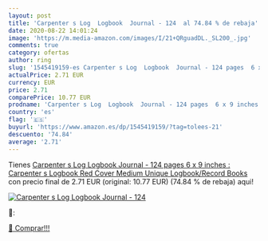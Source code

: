```yaml
---
layout: post
title: 'Carpenter s Log  Logbook  Journal - 124  al 74.84 % de rebaja'
date: 2020-08-22 14:01:24
image: 'https://m.media-amazon.com/images/I/21+QRguadDL._SL200_.jpg'
comments: true
category: ofertas
author: ring
slug: '1545419159-es Carpenter s Log  Logbook  Journal - 124 pages  6 x 9 inches : Carpenter s Logbook  Red Cover  Medium   Unique Logbook/Record Books '
actualPrice: 2.71 EUR
currency: EUR
price: 2.71
comparePrice: 10.77 EUR
prodname: 'Carpenter s Log  Logbook  Journal - 124 pages  6 x 9 inches : Carpenter s Logbook  Red Cover  Medium   Unique Logbook/Record Books '
country: 'es'
flag: '🇪🇸'
buyurl: 'https://www.amazon.es/dp/1545419159/?tag=tolees-21'
descuento: '74.84'
average: '2.71'
---
```


Tienes [Carpenter s Log  Logbook  Journal - 124 pages  6 x 9 inches : Carpenter s Logbook  Red Cover  Medium   Unique Logbook/Record Books ](https://www.amazon.es/dp/1545419159/?tag=tolees-21) con precio final de  2.71 EUR (original: 10.77 EUR) (74.84 %  de rebaja) aqui!

[![Carpenter s Log  Logbook  Journal - 124 ](https://m.media-amazon.com/images/I/21+QRguadDL._SL200_.jpg)](https://www.amazon.es/dp/1545419159/?tag=tolees-21)

🔎:


[🛒 Comprar!!!](https://www.amazon.es/dp/1545419159/?tag=tolees-21)

